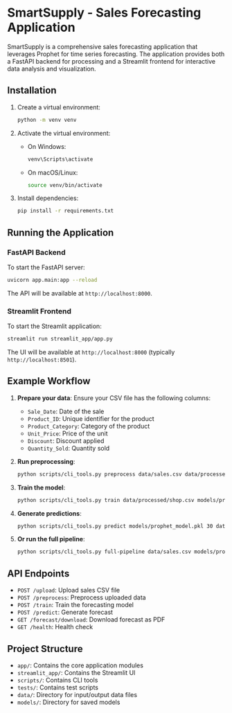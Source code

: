 # SmartSupply - Sales Forecasting Application

SmartSupply is a comprehensive sales forecasting application that leverages Prophet for time series forecasting. The application provides both a FastAPI backend for processing and a Streamlit frontend for interactive data analysis and visualization.

## Installation

1. Create a virtual environment:
   ```bash
   python -m venv venv
   ```

2. Activate the virtual environment:
   - On Windows:
     ```bash
     venv\Scripts\activate
     ```
   - On macOS/Linux:
     ```bash
     source venv/bin/activate
     ```

3. Install dependencies:
   ```bash
   pip install -r requirements.txt
   ```

## Running the Application

### FastAPI Backend
To start the FastAPI server:
```bash
uvicorn app.main:app --reload
```
The API will be available at `http://localhost:8000`.

### Streamlit Frontend
To start the Streamlit application:
```bash
streamlit run streamlit_app/app.py
```
The UI will be available at `http://localhost:8000` (typically `http://localhost:8501`).

## Example Workflow

1. **Prepare your data**: Ensure your CSV file has the following columns:
   - `Sale_Date`: Date of the sale
   - `Product_ID`: Unique identifier for the product
   - `Product_Category`: Category of the product
   - `Unit_Price`: Price of the unit
   - `Discount`: Discount applied
   - `Quantity_Sold`: Quantity sold

2. **Run preprocessing**:
   ```bash
   python scripts/cli_tools.py preprocess data/sales.csv data/processed/shop.csv data/processed/category.csv
   ```

3. **Train the model**:
   ```bash
   python scripts/cli_tools.py train data/processed/shop.csv models/prophet_model.pkl
   ```

4. **Generate predictions**:
   ```bash
   python scripts/cli_tools.py predict models/prophet_model.pkl 30 data/forecast.csv
   ```

5. **Or run the full pipeline**:
   ```bash
   python scripts/cli_tools.py full-pipeline data/sales.csv models/prophet_model.pkl 30 data/forecast.csv
   ```

## API Endpoints

- `POST /upload`: Upload sales CSV file
- `POST /preprocess`: Preprocess uploaded data
- `POST /train`: Train the forecasting model
- `POST /predict`: Generate forecast
- `GET /forecast/download`: Download forecast as PDF
- `GET /health`: Health check

## Project Structure

- `app/`: Contains the core application modules
- `streamlit_app/`: Contains the Streamlit UI
- `scripts/`: Contains CLI tools
- `tests/`: Contains test scripts
- `data/`: Directory for input/output data files
- `models/`: Directory for saved models